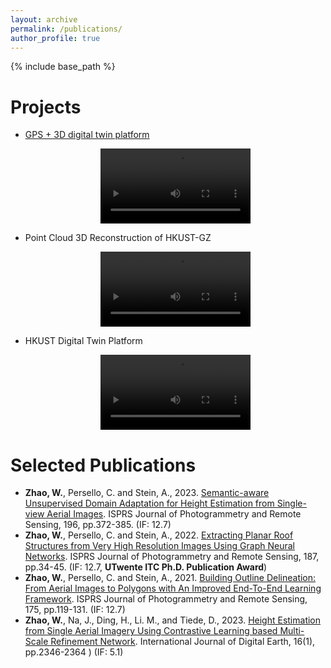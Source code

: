 ```yaml
---
layout: archive
permalink: /publications/
author_profile: true
---
```

{% include base_path %}

Projects
======
* [GPS + 3D digital twin platform](https://gd.chinadaily.com.cn/a/202410/16/WS670f1f50a310b59111d9e27a.html)

  <div style="text-align: center;">
    <video width="50%" controls>
      <source src="../images/gps+.mp4" type="video/mp4">
      Your browser does not support the video tag.
    </video>
  </div>

* Point Cloud 3D Reconstruction of HKUST-GZ

  <div style="text-align: center;">
    <video width="50%" controls>
      <source src="../images/3drebuild.mp4" type="video/mp4">
      Your browser does not support the video tag.
    </video>
  </div>

* HKUST Digital Twin Platform

  <div style="text-align: center;">
    <video width="50%" controls>
      <source src="../images/hkustdt.mp4" type="video/mp4">
      Your browser does not support the video tag.
    </video>
  </div>

Selected Publications 
======

<!-- 2024
----- -->

* **Zhao, W.**, Persello, C. and Stein, A., 2023. [Semantic-aware Unsupervised Domain Adaptation for Height Estimation from Single-view Aerial Images](https://www.sciencedirect.com/science/article/pii/S0924271623000096). ISPRS Journal of Photogrammetry and Remote Sensing, 196, pp.372-385. (IF: 12.7)
* **Zhao, W.**, Persello, C. and Stein, A., 2022. [Extracting Planar Roof Structures from Very High Resolution Images Using Graph Neural Networks](https://www.sciencedirect.com/science/article/pii/S092427162200065X). ISPRS Journal of Photogrammetry and Remote Sensing, 187, pp.34-45. (IF: 12.7, **UTwente ITC Ph.D. Publication Award**)
* **Zhao, W.**, Persello, C. and Stein, A., 2021. [Building Outline Delineation: From Aerial Images to Polygons with An Improved End-To-End Learning Framework](https://www.sciencedirect.com/science/article/pii/S0924271621000551). ISPRS Journal of Photogrammetry and Remote Sensing, 175, pp.119-131. (IF: 12.7)
* **Zhao, W.**, Na, J., Ding, H., Li. M., and Tiede, D., 2023. [Height Estimation from Single Aerial Imagery Using Contrastive Learning based Multi-Scale Refinement Network](https://www.tandfonline.com/doi/full/10.1080/17538947.2023.2225881). International Journal of Digital Earth, 16(1), pp.2346-2364 ) (IF: 5.1)